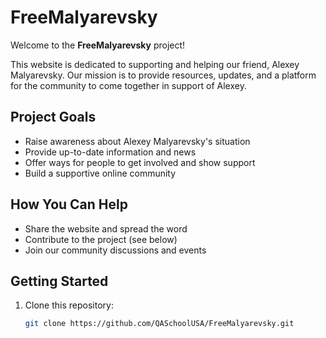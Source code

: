 # FreeMalyarevsky

Welcome to the **FreeMalyarevsky** project!

This website is dedicated to supporting and helping our friend, Alexey Malyarevsky. Our mission is to provide resources, updates, and a platform for the community to come together in support of Alexey.

## Project Goals

- Raise awareness about Alexey Malyarevsky's situation
- Provide up-to-date information and news
- Offer ways for people to get involved and show support
- Build a supportive online community

## How You Can Help

- Share the website and spread the word
- Contribute to the project (see below)
- Join our community discussions and events

## Getting Started

1. Clone this repository:
   ```bash
   git clone https://github.com/QASchoolUSA/FreeMalyarevsky.git

